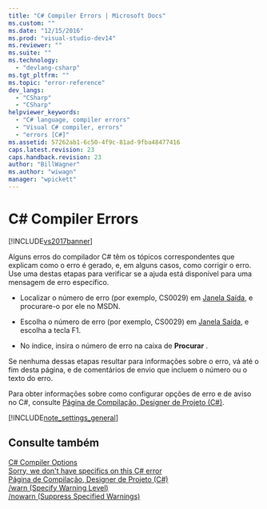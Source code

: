 ```yaml
---
title: "C# Compiler Errors | Microsoft Docs"
ms.custom: ""
ms.date: "12/15/2016"
ms.prod: "visual-studio-dev14"
ms.reviewer: ""
ms.suite: ""
ms.technology: 
  - "devlang-csharp"
ms.tgt_pltfrm: ""
ms.topic: "error-reference"
dev_langs: 
  - "CSharp"
  - "CSharp"
helpviewer_keywords: 
  - "C# language, compiler errors"
  - "Visual C# compiler, errors"
  - "errors [C#]"
ms.assetid: 57262ab1-6c50-4f9c-81ad-9fba48477416
caps.latest.revision: 23
caps.handback.revision: 23
author: "BillWagner"
ms.author: "wiwagn"
manager: "wpickett"
---
```

# C# Compiler Errors
[!INCLUDE[vs2017banner](../../../csharp/includes/vs2017banner.md)]

Alguns erros do compilador C\# têm os tópicos correspondentes que explicam como o erro é gerado, e, em alguns casos, como corrigir o erro.  Use uma destas etapas para verificar se a ajuda está disponível para uma mensagem de erro específico.  
  
-   Localizar o número de erro \(por exemplo, CS0029\) em [Janela Saída](/visual-studio/ide/reference/output-window), e procurare\-o por ele no MSDN.  
  
-   Escolha o número de erro \(por exemplo, CS0029\) em [Janela Saída](/visual-studio/ide/reference/output-window), e escolha a tecla F1.  
  
-   No índice, insira o número de erro na caixa de **Procurar** .  
  
 Se nenhuma dessas etapas resultar para informações sobre o erro, vá até o fim desta página, e de comentários de envio que incluem o número ou o texto do erro.  
  
 Para obter informações sobre como configurar opções de erro e de aviso no C\#, consulte [Página de Compilação, Designer de Projeto \(C\#\)](/visual-studio/ide/reference/build-page-project-designer-csharp).  
  
 [!INCLUDE[note_settings_general](../../../csharp/language-reference/compiler-messages/includes/note_settings_general_md.md)]  
  
## Consulte também  
 [C\# Compiler Options](../../../csharp/language-reference/compiler-options/index.md)   
 [Sorry, we don't have specifics on this C\# error](../../../csharp/misc/sorry-we-don-t-have-specifics-on-this-csharp-error.md)   
 [Página de Compilação, Designer de Projeto \(C\#\)](/visual-studio/ide/reference/build-page-project-designer-csharp)   
 [\/warn \(Specify Warning Level\)](../../../csharp/language-reference/compiler-options/warn-compiler-option.md)   
 [\/nowarn \(Suppress Specified Warnings\)](../../../csharp/language-reference/compiler-options/nowarn-compiler-option.md)